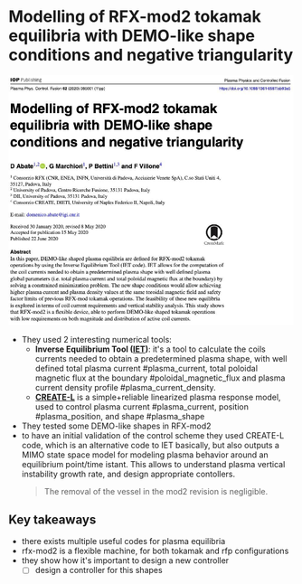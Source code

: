 # Modelling of RFX-mod2 tokamak equilibria with DEMO-like shape conditions and negative triangularity

![](imgs/rfx_mod2_equilibria_demo_shape_negative.png)

- They used 2 interesting numerical tools:
	- **Inverse Equilibrium Tool ([IET](../phd/IET.md))**: it's a tool to calculate the coils currents needed to obtain a predetermined plasma shape, with well defined total plasma current #plasma_current, total poloidal magnetic flux at the boundary #poloidal_magnetic_flux and plasma current density profile #plasma_current_density.
	- **[CREATE-L](../phd/CREATE-L.md)** is a simple+reliable linearized plasma response model, used to control plasma current #plasma_current, position #plasma_position, and shape #plasma_shape
- They tested some DEMO-like shapes in RFX-mod2 
- to have an initial validation of the control scheme they used CREATE-L code, which is an alternative code to IET basically, but also outputs a MIMO state space model for modeling plasma behavior around an equilibrium point/time istant. 
  This allows to understand plasma vertical instability growth rate, and design appropriate contollers.
  > The removal of the vessel in the mod2 revision is negligible.
## Key takeaways
- there exists multiple useful codes for plasma equilibria
- rfx-mod2 is a flexible machine, for both tokamak and rfp configurations
- they show how it's important to design a new controller 
	- [ ] design a controller for this shapes